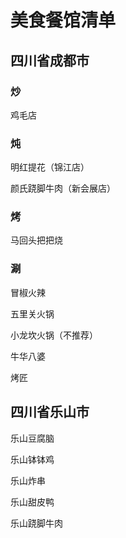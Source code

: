 # 美食餐馆清单


## 四川省成都市

### 炒

鸡毛店

### 炖

明红提花（锦江店）

颜氏跷脚牛肉（新会展店）

### 烤

马回头把把烧

### 涮

冒椒火辣

五里关火锅

小龙坎火锅（不推荐）

牛华八婆

烤匠


## 四川省乐山市



乐山豆腐脑

乐山钵钵鸡

乐山炸串

乐山甜皮鸭

乐山跷脚牛肉